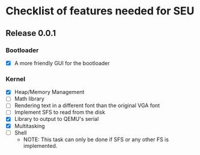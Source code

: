 # Checklist of features needed for SEU

## Release 0.0.1

### Bootloader
- [X] A more friendly GUI for the bootloader

### Kernel
- [X] Heap/Memory Management
- [ ] Math library
- [ ] Rendering text in a different font than the original VGA font
- [ ] Implement SFS to read from the disk
- [X] Library to output to QEMU's serial
- [X] Multitasking
- [ ] Shell
	- NOTE: This task can only be done if SFS or any other FS is implemented.
